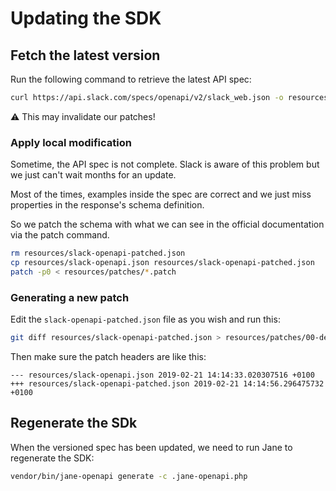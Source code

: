 # Updating the SDK

## Fetch the latest version

Run the following command to retrieve the latest API spec:

```bash
curl https://api.slack.com/specs/openapi/v2/slack_web.json -o resources/slack-openapi.json
```

:warning: This may invalidate our patches!

### Apply local modification

Sometime, the API spec is not complete. Slack is aware of this problem but we just can't wait months for an update.

Most of the times, examples inside the spec are correct and we just miss properties in the response's schema definition.

So we patch the schema with what we can see in the official documentation via the patch command.

```bash
rm resources/slack-openapi-patched.json
cp resources/slack-openapi.json resources/slack-openapi-patched.json
patch -p0 < resources/patches/*.patch
```

### Generating a new patch

Edit the `slack-openapi-patched.json` file as you wish and run this:

```bash
git diff resources/slack-openapi-patched.json > resources/patches/00-description.patch
```

Then make sure the patch headers are like this:

```plain
--- resources/slack-openapi.json 2019-02-21 14:14:33.020307516 +0100
+++ resources/slack-openapi-patched.json 2019-02-21 14:14:56.296475732 +0100
```

## Regenerate the SDk

When the versioned spec has been updated, we need to run Jane to regenerate the
SDK:

```bash
vendor/bin/jane-openapi generate -c .jane-openapi.php
```
